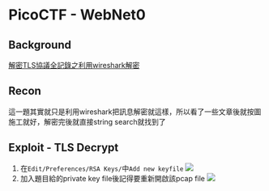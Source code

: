 # PicoCTF - WebNet0
## Background
[解密TLS協議全記錄之利用wireshark解密](https://blog.csdn.net/walleva96/article/details/106844033)

## Recon
這一題其實就只是利用wireshark把訊息解密就這樣，所以看了一些文章後就按圖施工就好，解密完後就直接string search就找到了

## Exploit - TLS Decrypt
1. 在`Edit/Preferences/RSA Keys/`中`Add new keyfile`
![](https://hackmd.io/_uploads/ByMdwwSe6.png)
2. 加入題目給的private key file後記得要重新開啟該pcap file
![](https://hackmd.io/_uploads/S1PMPDSx6.png)